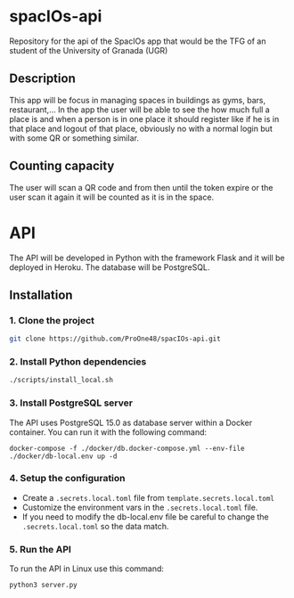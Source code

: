 # spacIOs-api
Repository for the api of the SpacIOs app that would be the TFG of an student of the University of Granada (UGR)

## Description

This app will be focus in managing spaces in buildings as gyms, bars, restaurant,... In the app the user will be able to see the how much full a place is and when a person is in one place it should register like if he is in that place and logout of that place, obviously no with a normal login but with some QR or something similar.

## Counting capacity

The user will scan a QR code and from then until the token expire or the user scan it again it will be counted as it is in the space. 


# API

The API will be developed in Python with the framework Flask and it will be deployed in Heroku. The database will be PostgreSQL.

## Installation

### 1. Clone the project

```bash
git clone https://github.com/ProOne48/spacIOs-api.git
```

### 2. Install Python dependencies

```bash
./scripts/install_local.sh
```

### 3. Install PostgreSQL server

The API uses PostgreSQL 15.0 as database server within a Docker container. You can run it with the following command:

```shell
docker-compose -f ./docker/db.docker-compose.yml --env-file ./docker/db-local.env up -d
```

### 4. Setup the configuration

- Create a `.secrets.local.toml` file from `template.secrets.local.toml`
- Customize the environment vars in the `.secrets.local.toml` file.
- If you need to modify the db-local.env file be careful to change the `.secrets.local.toml` so the data match.

### 5. Run the API
To run the API in Linux use this command:

```shell
python3 server.py
```
